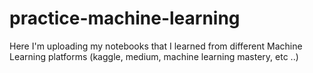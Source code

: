 # practice-machine-learning

Here I'm uploading my notebooks that I learned from different Machine Learning platforms (kaggle, medium, machine learning mastery, etc ..)

